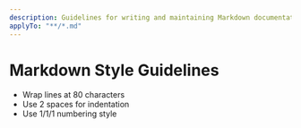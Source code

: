 ```yaml
---
description: Guidelines for writing and maintaining Markdown documentation.
applyTo: "**/*.md"
---
```


# Markdown Style Guidelines

- Wrap lines at 80 characters
- Use 2 spaces for indentation
- Use 1/1/1 numbering style
